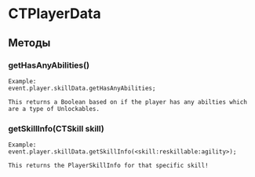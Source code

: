 # CTPlayerData

## Методы

### getHasAnyAbilities()
```
Example:
event.player.skillData.getHasAnyAbilities;

This returns a Boolean based on if the player has any abilties which are a type of Unlockables.
```


### getSkillInfo(CTSkill skill)
```
Example:
event.player.skillData.getSkillInfo(<skill:reskillable:agility>);

This returns the PlayerSkillInfo for that specific skill!
```